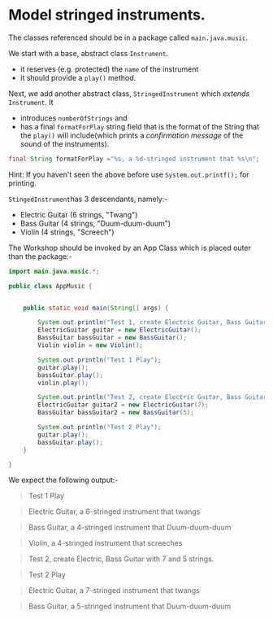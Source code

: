 # Model stringed instruments.

The classes referenced should be in a package called `main.java.music`.

We start with a base, abstract class `Instrument`.
- it reserves (e.g. protected) the `name` of the instrument
- it should provide a `play()` method.

Next, we add another abstract class, `StringedInstrument` which *extends* `Instrument`.  It
- introduces `numberOfStrings` and
- has a final `formatForPlay` string field that is the format of the String that the `play()` will include(which prints a *confirmation message* of the sound of the instruments).

```java
final String formatForPlay ="%s, a %d-stringed instrument that %s\n";
```  
Hint: If you haven't seen the above before use `System.out.printf();` for printing.

`StingedInstrument`has 3 descendants, namely:-
- Electric Guitar (6 strings, "Twang")
- Bass Guitar (4 strings, "Duum-duum-duum")
- Violin (4 strings, "Screech")

The Workshop should be invoked by an App Class which is placed outer than the package:-
```java
import main.java.music.*;

public class AppMusic {


    public static void main(String[] args) {

        System.out.println("Test 1, create Electric Guitar, Bass Guitar and Violin with default strings.");
        ElectricGuitar guitar = new ElectricGuitar();
        BassGuitar bassGuitar = new BassGuitar();
        Violin violin = new Violin();

        System.out.println("Test 1 Play");
        guitar.play();
        bassGuitar.play();
        violin.play();

        System.out.println("Test 2, create Electric Guitar, Bass Guitar with 7 and 5 strings .");
        ElectricGuitar guitar2 = new ElectricGuitar(7);
        BassGuitar bassGuitar2 = new BassGuitar(5);

        System.out.println("Test 2 Play");
        guitar.play();
        bassGuitar.play();
    }

}

```
We expect the following output:-

>Test 1 Play

> Electric Guitar, a 6-stringed instrument that twangs

> Bass Guitar, a 4-stringed instrument that Duum-duum-duum

> Violin, a 4-stringed instrument that screeches

> Test 2, create Electric, Bass Guitar with 7 and 5 strings.

> Test 2 Play

> Electric Guitar, a 7-stringed instrument that twangs

> Bass Guitar, a 5-stringed instrument that Duum-duum-duum
